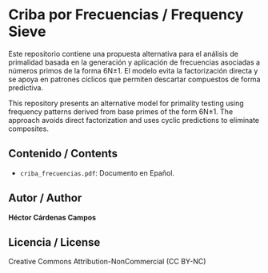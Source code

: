 # Criba por Frecuencias / Frequency Sieve

Este repositorio contiene una propuesta alternativa para el análisis de primalidad basada en la generación y aplicación de frecuencias asociadas a números primos de la forma 6N±1. El modelo evita la factorización directa y se apoya en patrones cíclicos que permiten descartar compuestos de forma predictiva.

This repository presents an alternative model for primality testing using frequency patterns derived from base primes of the form 6N±1. The approach avoids direct factorization and uses cyclic predictions to eliminate composites.

## Contenido / Contents

- `criba_frecuencias.pdf`: Documento en Epañol.


## Autor / Author

**Héctor Cárdenas Campos**

## Licencia / License

Creative Commons Attribution-NonCommercial (CC BY-NC)
